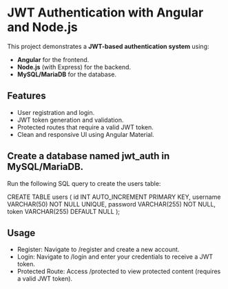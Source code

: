 # JWT Authentication with Angular and Node.js

This project demonstrates a **JWT-based authentication system** using:
- **Angular** for the frontend.
- **Node.js** (with Express) for the backend.
- **MySQL/MariaDB** for the database.

## Features
- User registration and login.
- JWT token generation and validation.
- Protected routes that require a valid JWT token.
- Clean and responsive UI using Angular Material.

## Create a database named jwt_auth in MySQL/MariaDB.

Run the following SQL query to create the users table:

CREATE TABLE users (
    id INT AUTO_INCREMENT PRIMARY KEY,
    username VARCHAR(50) NOT NULL UNIQUE,
    password VARCHAR(255) NOT NULL,
    token VARCHAR(255) DEFAULT NULL
);

## Usage
- Register: Navigate to /register and create a new account.
- Login: Navigate to /login and enter your credentials to receive a JWT token.
- Protected Route: Access /protected to view protected content (requires a valid JWT token).
